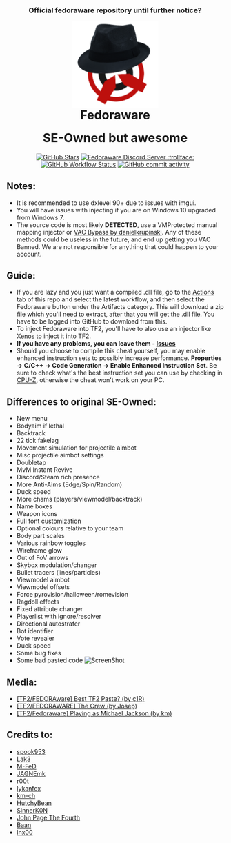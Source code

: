 <h3 align="center">Official fedoraware repository until further notice?</h1>

<p align="center" style="margin-bottom: 0px !important;">
  <img width="200" src=".github/assets/fedoraware.png" alt="Fedoraware logo." align="center">
</p>
<h1 align="center" style="margin-top: 0px;">Fedoraware</h1>  
<h1 align="center" style="margin-top: 0px;">SE-Owned but awesome</h1>
<p align="center">
<a href="https://github.com/tf2cheater2013/Fedoraware/stargazers"><img alt="GitHub Stars" src="https://img.shields.io/github/stars/tf2cheater2013/Fedoraware"></a>  
<a href="https://discord.gg/NGhFSWdHxK"><img alt="Fedoraware Discord Server :trollface:" src="https://img.shields.io/discord/937420218672771112?label=Discord&logo=Discord"></a>  
<a href="https://github.com/tf2cheater2013/Fedoraware/actions"><img alt="GitHub Workflow Status" src="https://img.shields.io/github/workflow/status/tf2cheater2013/Fedoraware/MSBuild"></a>
<a href="https://github.com/tf2cheater2013/Fedoraware/commits/main"><img alt="GitHub commit activity" src="https://img.shields.io/github/commit-activity/w/tf2cheater2013/Fedoraware"></a>
</p>  

## Notes:
- It is recommended to use dxlevel 90+ due to issues with imgui.
- You will have issues with injecting if you are on Windows 10 upgraded from Windows 7.
- The source code is most likely __DETECTED__, use a VMProtected manual mapping injector or [VAC Bypass by danielkrupinski](https://github.com/danielkrupinski/VAC-Bypass). Any of these methods could be useless in the future, and end up getting you VAC Banned. We are not responsible for anything that could happen to your account.

## Guide:
- If you are lazy and you just want a compiled .dll file, go to the [Actions](https://github.com/tf2cheater2013/Fedoraware/actions) tab of this repo and select the latest workflow, and then select the Fedoraware button under the Artifacts category. This will download a zip file which you'll need to extract, after that you will get the .dll file. You have to be logged into GitHub to download from this.
- To inject Fedoraware into TF2, you'll have to also use an injector like [Xenos](https://github.com/relaxtakenotes/xenos) to inject it into TF2.
- __If you have any problems, you can leave them - [Issues](https://github.com/tf2cheater2013/Fedoraware/issues)__
- Should you choose to compile this cheat yourself, you may enable enhanced instruction sets to possibly increase performance. __Properties -> C/C++ -> Code Generation -> Enable Enhanced Instruction Set__. Be sure to check what's the best instruction set you can use by checking in [CPU-Z](https://www.cpuid.com/softwares/cpu-z.html), otherwise the cheat won't work on your PC. 

## Differences to original SE-Owned:
- New menu
- Bodyaim if lethal
- Backtrack
- 22 tick fakelag
- Movement simulation for projectile aimbot
- Misc projectile aimbot settings
- Doubletap
- MvM Instant Revive
- Discord/Steam rich presence
- More Anti-Aims (Edge/Spin/Random)
- Duck speed
- More chams (players/viewmodel/backtrack)
- Name boxes
- Weapon icons
- Full font customization
- Optional colours relative to your team
- Body part scales
- Various rainbow toggles
- Wireframe glow
- Out of FoV arrows
- Skybox modulation/changer
- Bullet tracers (lines/particles)
- Viewmodel aimbot
- Viewmodel offsets
- Force pyrovision/halloween/romevision
- Ragdoll effects
- Fixed attribute changer
- Playerlist with ignore/resolver
- Directional autostrafer
- Bot identifier
- Vote revealer
- Duck speed
- Some bug fixes
- Some bad pasted code
![ScreenShot](https://i.imgur.com/JwwZeRt.png)

## Media:  
- [[TF2/FEDORAware] Best TF2 Paste? (by c1R)](https://www.youtube.com/watch?v=7gDLPRXtdw8)
- [[TF2/FEDORAWARE] The Crew (by Josep)](https://www.youtube.com/watch?v=7I44S9sSOcc)
- [[TF2/Fedoraware] Playing as Michael Jackson (by km)](https://www.youtube.com/watch?v=cVD3BBEMNPo)

## Credits to:
  - [spook953](https://github.com/spook953)
  - [Lak3](https://github.com/Lak3)
  - [M-FeD](https://github.com/M-F3D)
  - [JAGNEmk](https://github.com/JAGNEmk)
  - [r00t](https://github.com/l-r00t-l)
  - [lykanfox](https://github.com/lykanfox)
  - [km-ch](https://github.com/km-ch)
  - [HutchyBean](https://github.com/HutchyBean)
  - [SinnerK0N](https://github.com/SinnerK0N)
  - [John Page The Fourth](https://github.com/relaxtakenotes)
  - [Baan](https://github.com/tf2cheater2013)
  - [lnx00](https://github.com/lnx00)
